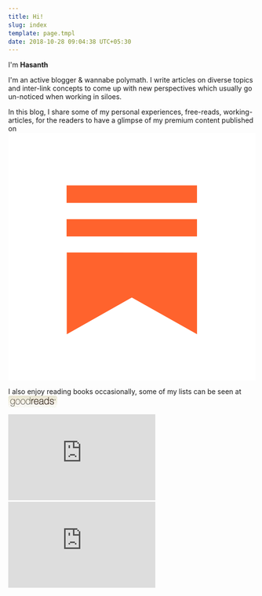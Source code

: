 ```yaml
---
title: Hi!
slug: index
template: page.tmpl
date: 2018-10-28 09:04:38 UTC+05:30
---
```


<div class="row">
    <div class="col-md-6">
        <p>I'm <a><strong>Hasanth</strong></a></p>
		<p> I'm an active blogger & wannabe polymath. I write articles on diverse topics and inter-link concepts to come up with new perspectives which usually go un-noticed when working in siloes. </p>
		<p> In this blog, I share some of my personal experiences, free-reads, working-articles, for the readers to have a glimpse of my premium content published on <a href="https://substack.com/profile/66180015-hasanth"><img style="vertical-align: middle;" src="/images/substackicon.png"></a></p>
		<p> I also enjoy reading books occasionally, some of my lists can be seen at <a href="https://www.goodreads.com/review/list/73112556?shelf=read" rel="nofollow"><img border="0" style="vertical-align: middle;" src="/images/goodreadsbadge.jpg"></a></p>
    </div>
	<div class="col-md-6">
		<div class="row">
		<iframe src="https://randomdots8.substack.com/embed" max-width="480" height="175" frameborder="0" scrolling="no" class="centred"></iframe><br>
		</div>
		<div class="row">
		<iframe src="https://randompodcast8.substack.com/embed" max-width="480" height="175" frameborder="0" scrolling="no" class="centred"></iframe><br>
		</div>
    </div>	
</div>














